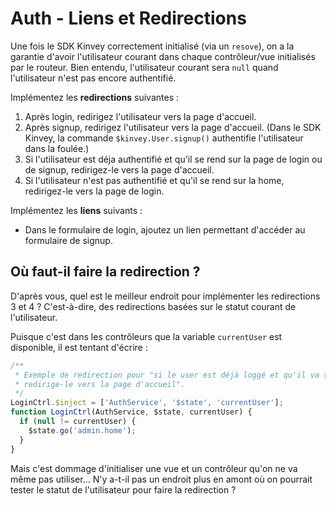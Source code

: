 Auth - Liens et Redirections
============================

Une fois le SDK Kinvey correctement initialisé (via un `resove`), on a la garantie d'avoir l'utilisateur courant dans chaque contrôleur/vue initialisés par le routeur. Bien entendu, l'utilisateur courant sera `null` quand l'utilisateur n'est pas encore authentifié.

Implémentez les **redirections** suivantes :

1. Après login, redirigez l'utilisateur vers la page d'accueil.
2. Après signup, redirigez l'utilisateur vers la page d'accueil. (Dans le SDK Kinvey, la commande `$kinvey.User.signup()` authentifie l'utilisateur dans la foulée.)
3. Si l'utilisateur est déja authentifié et qu'il se rend sur la page de login ou de signup, redirigez-le vers la page d'accueil.
4. Si l'utilisateur n'est pas authentifié et qu'il se rend sur la home, redirigez-le vers la page de login.

Implémentez les **liens** suivants :
- Dans le formulaire de login, ajoutez un lien permettant d'accéder au formulaire de signup.


Où faut-il faire la redirection ?
---------------------------------

D'après vous, quel est le meilleur endroit pour implémenter les redirections 3 et 4 ? C'est-à-dire, des redirections basées sur le statut courant de l'utilisateur.

Puisque c'est dans les contrôleurs que la variable `currentUser` est disponible, il est tentant d'écrire :

```js
/**
 * Exemple de redirection pour "si le user est déjà loggé et qu'il va sur le form de login,
 * redirige-le vers la page d'accueil".
 */
LoginCtrl.$inject = ['AuthService', '$state', 'currentUser'];
function LoginCtrl(AuthService, $state, currentUser) {
  if (null != currentUser) {
    $state.go('admin.home');
  }
}
```

Mais c'est dommage d'initialiser une vue et un contrôleur qu'on ne va même pas utiliser... N'y a-t-il pas un endroit plus en amont où on pourrait tester le statut de l'utilisateur pour faire la redirection ?

